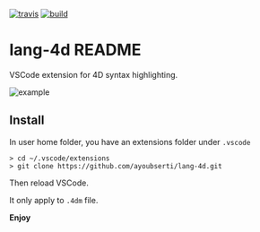 [![travis][travis-shield]][travis-url]
[![build][build-shield]][build-url]

# lang-4d README

VSCode extension for 4D syntax highlighting.

![example](images/img.png)

## Install

In user home folder, you have an extensions folder under `.vscode`

```
> cd ~/.vscode/extensions
> git clone https://github.com/ayoubserti/lang-4d.git
```

Then reload VSCode.

It only apply to `.4dm` file.

**Enjoy**

<!-- MARKDOWN LINKS & IMAGES -->
<!-- https://www.markdownguide.org/basic-syntax/#reference-style-links -->
[travis-shield]: https://travis-ci.org/ayoubserti/lang-4d.png
[travis-url]: https://travis-ci.org/ayoubserti/lang-4d
[build-shield]: https://github.com/phimage/lang-4d/workflows/build/badge.svg
[build-url]: https://github.com/phimage/lang-4d/actions?workflow=Build
